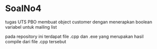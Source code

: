# SoalNo4
tugas UTS PBO
membuat object customer dengan menerapkan boolean variabel untuk mailing list
<p>pada repository ini terdapat file .cpp dan .exe yang merupakan hasil compile dari file .cpp tersebut
